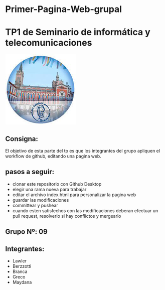 # Primer-Pagina-Web-grupal
# TP1 de Seminario de informática y telecomunicaciones
![pio Logo](logopio.jpg)
## Consigna:
El objetivo de esta parte del tp es que los integrantes del grupo apliquen el workflow de github, editando una pagina web.
## pasos a seguir:
* clonar este repositorio con Github Desktop
* elegir una rama nueva para trabajar
* editar el archivo index.html para personalizar la pagina web
* guardar las modificaciones
* committear y pushear
* cuando esten satisfechos con las modificaciones deberan efectuar un pull request, resolverlo si hay conflictos y mergearlo


## Grupo Nº: 09
## Integrantes:
* Lawler
* Berzzotti
* Branca
* Greco
* Maydana
